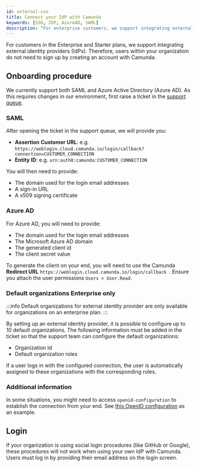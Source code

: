 ```yaml
---
id: external-sso
title: Connect your IdP with Camunda
keywords: [SSO, IDP, AzureAD, SAML]
description: "For enterprise customers, we support integrating external identity providers."
---
```


For customers in the Enterprise and Starter plans, we support integrating external identity providers (IdPs). Therefore, users within your organization do not need to sign up by creating an account with Camunda.

## Onboarding procedure

We currently support both SAML and Azure Active Directory (Azure AD). As this requires changes in our environment, first raise a ticket in the [support queue](https://jira.camunda.com/projects/SUPPORT/).

### SAML

After opening the ticket in the support queue, we will provide you:

- **Assertion Customer URL**: e.g. `https://weblogin.cloud.camunda.io/login/callback?connection=CUSTOMER_CONNECTION`
- **Entity ID**: e.g. `urn:auth0:camunda:CUSTOMER_CONNECTION`

You will then need to provide:

- The domain used for the login email addresses
- A sign-in URL
- A x509 signing certificate

### Azure AD

For Azure AD, you will need to provide:

- The domain used for the login email addresses
- The Microsoft Azure AD domain
- The generated client id
- The client secret value

To generate the client on your end, you will need to use the Camunda **Redirect URL** `https://weblogin.cloud.camunda.io/login/callback `. Ensure you attach the user permissions `Users > User.Read`.

### Default organizations <span class="badge badge--enterprise-only">Enterprise only</span>

:::info
Default organizations for external identity provider are only available for organizations on an enterprise plan.
:::

By setting up an external identity provider, it is possible to configure up to 10 default organizations. The following information must be added in the ticket so that the support team can configure the default organizations:

- Organization Id
- Default organization roles

If a user logs in with the configured connection, the user is automatically assigned to these organizations with the corresponding roles.

### Additional information

In some situations, you might need to access `openid-configuration` to establish the connection from your end. See [this OpenID configuration](https://weblogin.cloud.camunda.io/.well-known/openid-configuration) as an example.

## Login

If your organization is using social login procedures (like GitHub or Google), these procedures will not work when using your own IdP with Camunda. Users must log in by providing their email address on the login screen.
